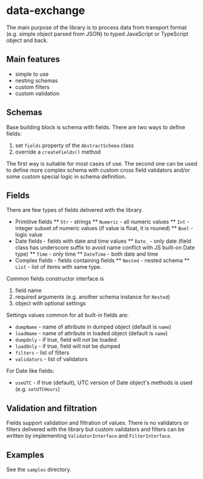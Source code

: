data-exchange
=============

The main purpose of the library is to process data from transport format (e.g. simple object parsed from JSON) to typed JavaScript or TypeScript object and back.

Main features
-------------

* simple to use
* nesting schemas
* custom filters
* custom validation

Schemas
-------

Base building block is schema with fields. There are two ways to define fields:

1. set `fields` property of the `AbstractSchema` class
2. override a `createFields()` method

The first way is suitable for most cases of use. The second one can be used to define more complex schema with custom cross field validators and/or some custom special logic in schema definition.

Fields
------

There are few types of fields delivered with the library.

* Primitive fields
** `Str` - strings
** `Numeric` - all numeric values
** `Int` - integer subset of numeric values (if value is float, it is rouned)
** `Bool` - logic value
* Date fields - fields with date and time values
** `Date_` - only date (field class has underscore suffix to avoid name conflict with JS built-on Date type)
** `Time` - only time
** `DateTime` - both date and time
* Complex fields - fields containing fields
** `Nested` - nested schema
** `List` - list of items with same type.

Common fields constructor interface is

1. field name
2. required arguments (e.g. another schema instance for `Nested`)
3. object with optional settings

Settings values common for all built-in fields are:

* `dumpName` - name of attribute in dumped object (default is `name`)
* `loadName` - name of attribute in loaded object (default is `name`)
* `dumpOnly` - if true, field will not be loaded
* `loadOnly` - if true, field will not be dumped
* `filters` - list of filters
* `validators` - list of validators

For Date like fields:

* `useUTC` - if true (default), UTC version of Date object's methods is used (e.g. `setUTCHours`)

Validation and filtration
-------------------------

Fields support validation and filtration of values. There is no validators or filters delivered with the library but custom validators and filters can be written by implementing `ValidatorInterface` and `FilterInterface`.

Examples
--------

See the `samples` directory.
